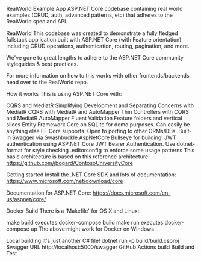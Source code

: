 RealWorld Example App
ASP.NET Core codebase containing real world examples (CRUD, auth, advanced patterns, etc) that adheres to the RealWorld spec and API.

RealWorld
This codebase was created to demonstrate a fully fledged fullstack application built with ASP.NET Core (with Feature orientation) including CRUD operations, authentication, routing, pagination, and more.

We've gone to great lengths to adhere to the ASP.NET Core community styleguides & best practices.

For more information on how to this works with other frontends/backends, head over to the RealWorld repo.

How it works
This is using ASP.NET Core with:

CQRS and MediatR
Simplifying Development and Separating Concerns with MediatR
CQRS with MediatR and AutoMapper
Thin Controllers with CQRS and MediatR
AutoMapper
Fluent Validation
Feature folders and vertical slices
Entity Framework Core on SQLite for demo purposes. Can easily be anything else EF Core supports. Open to porting to other ORMs/DBs.
Built-in Swagger via Swashbuckle.AspNetCore
Bullseye for building!
JWT authentication using ASP.NET Core JWT Bearer Authentication.
Use dotnet-format for style checking
.editorconfig to enforce some usage patterns
This basic architecture is based on this reference architecture: https://github.com/jbogard/ContosoUniversityCore

Getting started
Install the .NET Core SDK and lots of documentation: https://www.microsoft.com/net/download/core

Documentation for ASP.NET Core: https://docs.microsoft.com/en-us/aspnet/core/

Docker Build
There is a 'Makefile' for OS X and Linux:

make build executes docker-compose build
make run executes docker-compose up
The above might work for Docker on Windows

Local building
It's just another C# file! dotnet run -p build/build.csproj
Swagger URL
http://localhost:5000/swagger
GitHub Actions build
Build and Test
